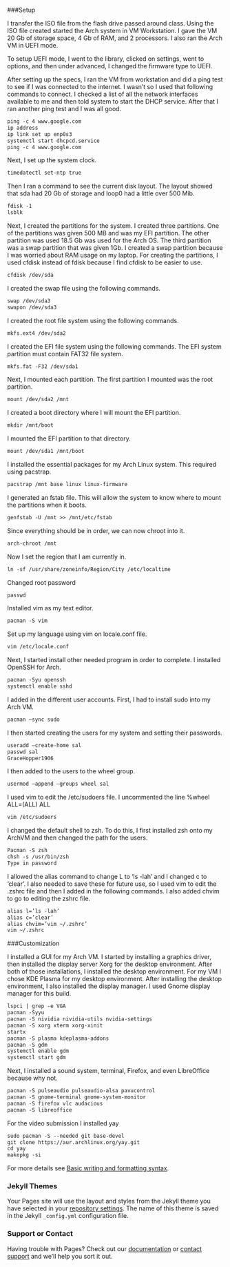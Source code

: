 ###Setup

I transfer the ISO file from the flash drive passed around class. Using the ISO file created started the Arch system in VM Workstation. I gave the VM 20 Gb of storage space, 4 Gb of RAM, and 2 processors. I also ran the Arch VM in UEFI mode.

To setup UEFI mode, I went to the library, clicked on settings, went to options, and then under advanced, I changed the firmware type to UEFI.

After setting up the specs, I ran the VM from workstation and did a ping test to see if I was connected to the internet. I wasn’t so I used that following commands to connect. I checked a list of all the network interfaces available to me and then told system to start the DHCP service. After that I ran another ping test and I was all good.

```markdown
ping -c 4 www.google.com
ip address
ip link set up enp0s3
systemctl start dhcpcd.service
ping -c 4 www.google.com
```
Next, I set up the system clock. 
```markdown
timedatectl set-ntp true
```

Then I ran a command to see the current disk layout. The layout showed that sda had 20 Gb of storage and loop0 had a little over 500 Mib.
```markdown
fdisk -1
lsblk
```

Next, I created the partitions for the system. I created three partitions. One of the partitions was given 500 MB and was my EFI partition. The other partition was used 18.5 Gb was used for the Arch OS. The third partition was a swap partition that was given 1Gb. I created a swap partition because I was worried about RAM usage on my laptop. For creating the partitions, I used cfdisk instead of fdisk because I find cfdisk to be easier to use. 
```markdown
cfdisk /dev/sda
```

I created the swap file using the following commands.
```markdown
swap /dev/sda3
swapon /dev/sda3
```

I created the root file system using the following commands.
```markdown
mkfs.ext4 /dev/sda2
```

I created the EFI file system using the following commands. The EFI system partition must contain FAT32 file system.
```markdown
mkfs.fat -F32 /dev/sda1
```

Next, I mounted each partition. The first partition I mounted was the root partition.
```markdown
mount /dev/sda2 /mnt
```

I created a boot directory where I will mount the EFI partition.
```markdown
mkdir /mnt/boot
```

I mounted the EFI partition to that directory.
```markdown
mount /dev/sda1 /mnt/boot
```

I installed the essential packages for my Arch Linux system. This required using pacstrap.
```markdown
pacstrap /mnt base linux linux-firmware
```

I generated an fstab file. This will allow the system to know where to mount the partitions when it boots.
```markdown
genfstab -U /mnt >> /mnt/etc/fstab
```

Since everything should be in order, we can now chroot into it.
```markdown
arch-chroot /mnt
```

Now I set the region that I am currently in. 
```markdown
ln -sf /usr/share/zoneinfo/Region/City /etc/localtime
```

Changed root password
```markdown
passwd
```

Installed vim as my text editor.
```markdown
pacman -S vim
```

Set up my language using vim on locale.conf file.
```markdown
vim /etc/locale.conf
```

Next, I started install other needed program in order to complete. I installed OpenSSH for Arch.
```markdown
pacman -Syu openssh
systemctl enable sshd
```

I added in the different user accounts. First, I had to install sudo into my Arch VM.
```markdown
pacman –sync sudo
```

I then started creating the users for my system and setting their passwords.
```markdown
useradd –create-home sal
passwd sal
GraceHopper1906
```

I then added to the users to the wheel group.
```markdown
usermod –append –groups wheel sal
```

I used vim to edit the /etc/sudoers file. I uncommented the line %wheel ALL=(ALL) ALL
```markdown
vim /etc/sudoers
```

I changed the default shell to zsh. To do this, I first installed zsh onto my ArchVM and then changed the path for the users.
```markdown
Pacman -S zsh
chsh -s /usr/bin/zsh
Type in password
```

I allowed the alias command to change L to ‘ls -lah’ and I changed c to ‘clear’. I also needed to save these for future use, so I used vim to edit the .zshrc file and then I added in the following commands. I also added chvim to go to editing the zshrc file.
```markdown
alias l=’ls -lah’
alias c=’clear’
alias chvim=’vim ~/.zshrc’
vim ~/.zshrc
```

###Customization

I installed a GUI for my Arch VM. I started by installing a graphics driver, then installed the display server Xorg for the desktop environment. After both of those installations, I installed the desktop environment.  For my VM I chose KDE Plasma for my desktop environment. After installing the desktop environment, I also installed the display manager. I used Gnome display manager for this build.
```markdown
lspci | grep -e VGA
pacman -Syyu
pacman -S nividia nividia-utils nvidia-settings
pacman -S xorg xterm xorg-xinit
startx
pacman -S plasma kdeplasma-addons
pacman -S gdm
systemctl enable gdm
systemctl start gdm
```

Next, I installed a sound system, terminal, Firefox, and even LibreOffice because why not.
```markdown
pacman -S pulseaudio pulseaudio-alsa pavucontrol
pacman -S gnome-terminal gnome-system-monitor
pacman -S firefox vlc audacious
pacman -S libreoffice
```

For the video submission I installed yay
```markdown
sudo pacman -S --needed git base-devel
git clone https://aur.archlinux.org/yay.git
cd yay
makepkg -si
```

For more details see [Basic writing and formatting syntax](https://docs.github.com/en/github/writing-on-github/getting-started-with-writing-and-formatting-on-github/basic-writing-and-formatting-syntax).

### Jekyll Themes

Your Pages site will use the layout and styles from the Jekyll theme you have selected in your [repository settings](https://github.com/Will2909/ArchVM/settings/pages). The name of this theme is saved in the Jekyll `_config.yml` configuration file.

### Support or Contact

Having trouble with Pages? Check out our [documentation](https://docs.github.com/categories/github-pages-basics/) or [contact support](https://support.github.com/contact) and we’ll help you sort it out.
